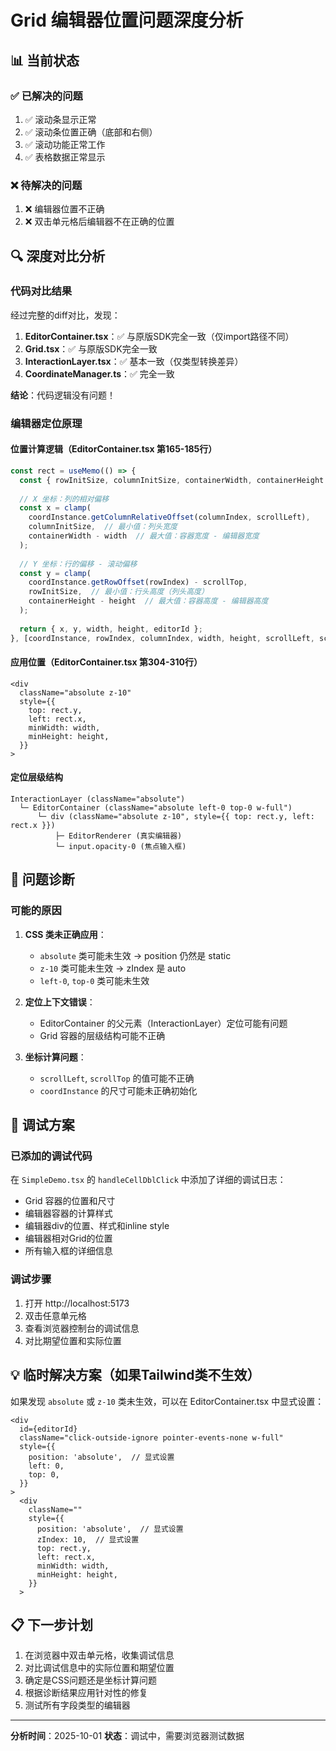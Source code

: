 # Grid 编辑器位置问题深度分析

## 📊 当前状态

### ✅ 已解决的问题
1. ✅ 滚动条显示正常
2. ✅ 滚动条位置正确（底部和右侧）
3. ✅ 滚动功能正常工作
4. ✅ 表格数据正常显示

### ❌ 待解决的问题
1. ❌ 编辑器位置不正确
2. ❌ 双击单元格后编辑器不在正确的位置

## 🔍 深度对比分析

### 代码对比结果

经过完整的diff对比，发现：

1. **EditorContainer.tsx**：✅ 与原版SDK完全一致（仅import路径不同）
2. **Grid.tsx**：✅ 与原版SDK完全一致  
3. **InteractionLayer.tsx**：✅ 基本一致（仅类型转换差异）
4. **CoordinateManager.ts**：✅ 完全一致

**结论**：代码逻辑没有问题！

### 编辑器定位原理

#### 位置计算逻辑（EditorContainer.tsx 第165-185行）

```typescript
const rect = useMemo(() => {
  const { rowInitSize, columnInitSize, containerWidth, containerHeight } = coordInstance;
  
  // X 坐标：列的相对偏移
  const x = clamp(
    coordInstance.getColumnRelativeOffset(columnIndex, scrollLeft),
    columnInitSize,  // 最小值：列头宽度
    containerWidth - width  // 最大值：容器宽度 - 编辑器宽度
  );
  
  // Y 坐标：行的偏移 - 滚动偏移
  const y = clamp(
    coordInstance.getRowOffset(rowIndex) - scrollTop,
    rowInitSize,  // 最小值：行头高度（列头高度）
    containerHeight - height  // 最大值：容器高度 - 编辑器高度
  );
  
  return { x, y, width, height, editorId };
}, [coordInstance, rowIndex, columnIndex, width, height, scrollLeft, scrollTop, editorId]);
```

####  应用位置（EditorContainer.tsx 第304-310行）

```tsx
<div
  className="absolute z-10"
  style={{
    top: rect.y,
    left: rect.x,
    minWidth: width,
    minHeight: height,
  }}
>
```

#### 定位层级结构

```
InteractionLayer (className="absolute")
  └─ EditorContainer (className="absolute left-0 top-0 w-full")
      └─ div (className="absolute z-10", style={{ top: rect.y, left: rect.x }})
          ├─ EditorRenderer (真实编辑器)
          └─ input.opacity-0 (焦点输入框)
```

## 🎯 问题诊断

### 可能的原因

1. **CSS 类未正确应用**：
   - `absolute` 类可能未生效 → position 仍然是 static
   - `z-10` 类可能未生效 → zIndex 是 auto
   - `left-0`, `top-0` 类可能未生效

2. **定位上下文错误**：
   - EditorContainer 的父元素（InteractionLayer）定位可能有问题
   - Grid 容器的层级结构可能不正确

3. **坐标计算问题**：
   - `scrollLeft`, `scrollTop` 的值可能不正确
   - `coordInstance` 的尺寸可能未正确初始化

## 🔬 调试方案

### 已添加的调试代码

在 `SimpleDemo.tsx` 的 `handleCellDblClick` 中添加了详细的调试日志：
- Grid 容器的位置和尺寸
- 编辑器容器的计算样式
- 编辑器div的位置、样式和inline style
- 编辑器相对Grid的位置
- 所有输入框的详细信息

### 调试步骤

1. 打开 http://localhost:5173
2. 双击任意单元格
3. 查看浏览器控制台的调试信息
4. 对比期望位置和实际位置

## 💡 临时解决方案（如果Tailwind类不生效）

如果发现 `absolute` 或 `z-10` 类未生效，可以在 EditorContainer.tsx 中显式设置：

```tsx
<div
  id={editorId}
  className="click-outside-ignore pointer-events-none w-full"
  style={{
    position: 'absolute',  // 显式设置
    left: 0,
    top: 0,
  }}
>
  <div
    className=""
    style={{
      position: 'absolute',  // 显式设置
      zIndex: 10,  // 显式设置
      top: rect.y,
      left: rect.x,
      minWidth: width,
      minHeight: height,
    }}
  >
```

## 📋 下一步计划

1. 在浏览器中双击单元格，收集调试信息
2. 对比调试信息中的实际位置和期望位置
3. 确定是CSS问题还是坐标计算问题
4. 根据诊断结果应用针对性的修复
5. 测试所有字段类型的编辑器

---

**分析时间**：2025-10-01
**状态**：调试中，需要浏览器测试数据

